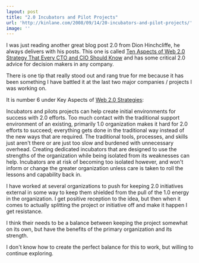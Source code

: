 ```yaml
---
layout: post
title: "2.0 Incubators and Pilot Projects"
url: 'http://kinlane.com/2008/09/14/20-incubators-and-pilot-projects/'
image: ''
---
```


I was just reading another great blog post 2.0 from Dion Hinchcliffe, he always delivers with his posts. This one is called [Ten Aspects of Web 2.0 Strategy That Every CTO and CIO Should Know][1] and has some critical 2.0 advice for decision makers in any company.

There is one tip that really stood out and rang true for me because it has been something I have battled it at the last two major companies / projects I was working on.

It is number 6 under Key Aspects of [Web 2.0 Strategies][1]:

Incubators and pilots projects can help create initial environments for success with 2.0 efforts. Too much contact with the traditional support environment of an existing, primarily 1.0 organization makes it hard for 2.0 efforts to succeed; everything gets done in the traditional way instead of the new ways that are required. The traditional tools, processes, and skills just aren't there or are just too slow and burdened with unnecessary overhead. Creating dedicated incubators that are designed to use the strengths of the organization while being isolated from its weaknesses can help. Incubators are at risk of becoming too isolated however, and won't inform or change the greater organization unless care is taken to roll the lessons and capability back in.

I have worked at several organizations to push for keeping 2.0 initiatives external in some way to keep them shielded from the pull of the 1.0 energy in the organization. I get positive reception to the idea, but then when it comes to actually splitting the project or initiative off and make it happen I get resistance.

I think their needs to be a balance between keeping the project somewhat on its own, but have the benefits of the primary organization and its strength.

I don't know how to create the perfect balance for this to work, but willing to continue exploring.

   [1]: http://web2.socialcomputingmagazine.com/
